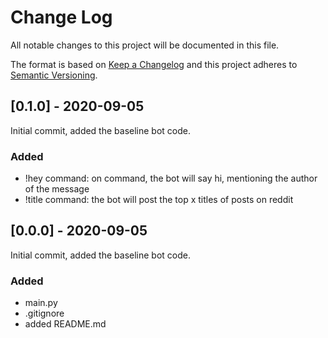 # Change Log
All notable changes to this project will be documented in this file.
 
The format is based on [Keep a Changelog](http://keepachangelog.com/)
and this project adheres to [Semantic Versioning](http://semver.org/).

## [0.1.0] - 2020-09-05
Initial commit, added the baseline bot code.
### Added
- !hey command: on command, the bot will say hi, mentioning the author of the message
- !title command: the bot will post the top x titles of posts on reddit

## [0.0.0] - 2020-09-05
Initial commit, added the baseline bot code.
### Added
- main.py
- .gitignore
- added README.md
